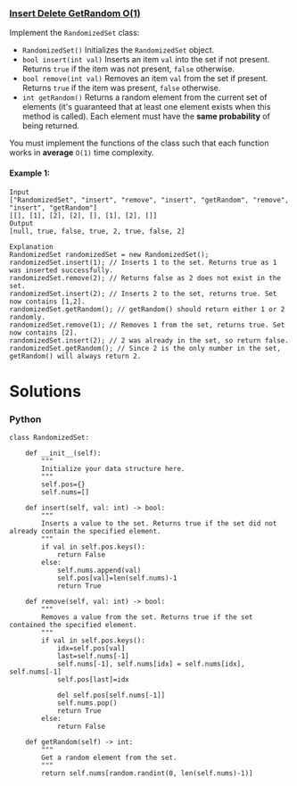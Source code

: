 ### [Insert Delete GetRandom O(1)](https://leetcode.com/problems/insert-delete-getrandom-o1/) <br>

Implement the `RandomizedSet` class:

 - `RandomizedSet()` Initializes the `RandomizedSet` object.
 - `bool insert(int val)` Inserts an item `val` into the set if not present. Returns `true` if the item was not present, `false` otherwise.
 - `bool remove(int val)` Removes an item `val` from the set if present. Returns `true` if the item was present, `false` otherwise.
 - `int getRandom()` Returns a random element from the current set of elements (it's guaranteed that at least one element exists when this method is called). Each element must have the **same probability** of being returned.

You must implement the functions of the class such that each function works in **average** `O(1)` time complexity.



#### Example 1:

```
Input
["RandomizedSet", "insert", "remove", "insert", "getRandom", "remove", "insert", "getRandom"]
[[], [1], [2], [2], [], [1], [2], []]
Output
[null, true, false, true, 2, true, false, 2]

Explanation
RandomizedSet randomizedSet = new RandomizedSet();
randomizedSet.insert(1); // Inserts 1 to the set. Returns true as 1 was inserted successfully.
randomizedSet.remove(2); // Returns false as 2 does not exist in the set.
randomizedSet.insert(2); // Inserts 2 to the set, returns true. Set now contains [1,2].
randomizedSet.getRandom(); // getRandom() should return either 1 or 2 randomly.
randomizedSet.remove(1); // Removes 1 from the set, returns true. Set now contains [2].
randomizedSet.insert(2); // 2 was already in the set, so return false.
randomizedSet.getRandom(); // Since 2 is the only number in the set, getRandom() will always return 2.

```



# Solutions

### Python
```
class RandomizedSet:

    def __init__(self):
        """
        Initialize your data structure here.
        """
        self.pos={}
        self.nums=[]

    def insert(self, val: int) -> bool:
        """
        Inserts a value to the set. Returns true if the set did not already contain the specified element.
        """
        if val in self.pos.keys():
            return False
        else:
            self.nums.append(val)
            self.pos[val]=len(self.nums)-1
            return True

    def remove(self, val: int) -> bool:
        """
        Removes a value from the set. Returns true if the set contained the specified element.
        """
        if val in self.pos.keys():
            idx=self.pos[val]
            last=self.nums[-1]
            self.nums[-1], self.nums[idx] = self.nums[idx], self.nums[-1]
            self.pos[last]=idx
            
            del self.pos[self.nums[-1]]
            self.nums.pop()            
            return True
        else:
            return False

    def getRandom(self) -> int:
        """
        Get a random element from the set.
        """
        return self.nums[random.randint(0, len(self.nums)-1)]

```
